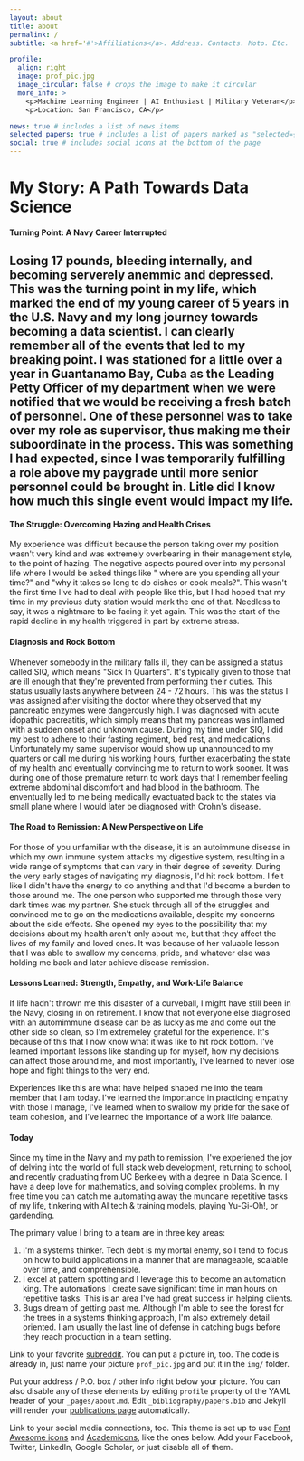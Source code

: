 ```yaml
---
layout: about
title: about
permalink: /
subtitle: <a href='#'>Affiliations</a>. Address. Contacts. Moto. Etc.

profile:
  align: right
  image: prof_pic.jpg
  image_circular: false # crops the image to make it circular
  more_info: >
    <p>Machine Learning Engineer | AI Enthusiast | Military Veteran</p>
    <p>Location: San Francisco, CA</p>

news: true # includes a list of news items
selected_papers: true # includes a list of papers marked as "selected={true}"
social: true # includes social icons at the bottom of the page
---
```


# My Story: A Path Towards Data Science

#### Turning Point: A Navy Career Interrupted
Losing 17 pounds, bleeding internally, and becoming serverely anemmic and depressed. This was the turning point in my life, which marked the end of my young career of 5 years in the U.S. Navy and my long journey towards becoming a data scientist. I can clearly remember all of the events that led to my breaking point. I was stationed for a little over a year in Guantanamo Bay, Cuba  as the Leading Petty Officer of my department when we were notified that we would be  receiving a fresh batch of personnel. One of these personnel  was to take over my role as supervisor, thus making me their suboordinate in the process. This was something I had expected, since I was temporarily fulfilling a role above my paygrade until more senior personnel could be brought in. Litle did I know how much this single event would impact my life.
---

#### The Struggle: Overcoming Hazing and Health Crises
My experience was difficult because the person taking over my position wasn't very kind and was extremely overbearing in their management style, to the point of hazing. The negative aspects poured over into my personal life where I would be asked things like " where are you  spending all your time?" and "why it takes so long to do dishes or cook meals?". This wasn't the first time I've had to deal with people like this, but I had hoped that my time in my previous duty station would mark the end of that. Needless to say, it was a nightmare to be facing it yet again. This was the start of the rapid decline in my health triggered in part by extreme stress.

#### Diagnosis and Rock Bottom
Whenever somebody in the military falls ill, they can be assigned a status called SIQ, which means "Sick In Quarters". It's typically given to those that are ill enough that they're prevented from performing their duties. This status usually lasts anywhere between 24 - 72 hours. This was the status I was assigned after visiting the doctor where they observed that my pancreatic enzymes were dangerously high. I was diagnosed with acute idopathic pacreatitis, which simply means that my pancreas was inflamed with a sudden onset and unknown cause. During my time under SIQ, I did  my best to adhere to their fasting regiment, bed rest, and medications. Unfortunately my same supervisor would show up unannounced to my quarters or call me during his working hours, further exacerbating the state of my health and eventually convincing me to return to work sooner. It was during one of those premature return to work days that I remember feeling extreme abdominal discomfort and had blood in the bathroom. The enventually led to me being medically evactuated back to the states via small plane where I would later be diagnosed with Crohn's disease.

#### The Road to Remission: A New Perspective on Life
For those of you unfamiliar with the disease, it is an autoimmune disease in which my own immune system attacks my digestive system, resulting in a wide range of symptoms that can vary in their degree of severity. During the very early stages of navigating my diagnosis, I'd hit rock bottom. I felt like I didn't have the energy to do anything and that I'd become a burden to those around me. The one person who supported me through those very dark times was my partner. She stuck through all of the struggles and convinced me to go on the medications available, despite my concerns about the side effects. She opened my eyes to the possibility that my decisions about my health aren't only about me, but that they affect the lives of my family and loved ones. It was because of her valuable lesson that I was able to swallow my concerns, pride, and whatever else was holding me back and later achieve disease remission. 

#### Lessons Learned: Strength, Empathy, and Work-Life Balance
If life hadn't thrown me this disaster of a curveball, I might have still been in the Navy, closing in on retirement. I know that not everyone else diagnosed with an automimmune disease can be as lucky as me and come out the other side so clean, so I'm extremeley grateful for the experience. It's because of this that I now know what it was like to hit rock bottom. I've learned important lessons like standing up for myself, how my decisions can affect those around me, and most importantly, I've learned to never lose hope and fight things to the very end.

Experiences like this are what have helped shaped me into the team member that I am today. I've learned the importance in practicing empathy with those I manage, I've learned when to swallow my pride for the sake of team cohesion, and I've learned the importance of a work life balance. 

#### Today
Since my time in the Navy and my path to remission, I've experiened the joy of delving into the world of full stack web development, returning to school, and recently graduating from UC Berkeley with a degree in Data Science. I have a deep love for mathematics, and solving complex problems. In my free time you can catch me automating away the mundane repetitive tasks of my life, tinkering  with AI tech & training models, playing Yu-Gi-Oh!, or gardending.

The primary value I bring to a team are in three key areas:

1. I'm a systems thinker. Tech debt is my mortal enemy, so I tend to focus on how to build applications in a manner that are manageable, scalable over time, and comprehensible.
2. I excel at pattern spotting and I leverage this to become an automation king. The automations I create save significant time in man hours on repetitive tasks. This is an area I've had great success in helping clients.
3. Bugs dream of getting past me. Although I'm able to see the forest for the trees in a systems thinking approach, I'm also extremely detail oriented. I am usually the last line of defense in catching bugs before they reach production in a team setting.

 Link to your favorite [subreddit](http://reddit.com). You can put a picture in, too. The code is already in, just name your picture `prof_pic.jpg` and put it in the `img/` folder.

Put your address / P.O. box / other info right below your picture. You can also disable any of these elements by editing `profile` property of the YAML header of your `_pages/about.md`. Edit `_bibliography/papers.bib` and Jekyll will render your [publications page](/al-folio/publications/) automatically.

Link to your social media connections, too. This theme is set up to use [Font Awesome icons](https://fontawesome.com/) and [Academicons](https://jpswalsh.github.io/academicons/), like the ones below. Add your Facebook, Twitter, LinkedIn, Google Scholar, or just disable all of them.
